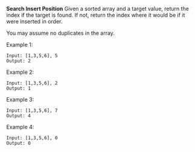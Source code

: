 **Search Insert Position**
Given a sorted array and a target value, return the index if the target is found. If not, return the index where it would be if it were inserted in order.

You may assume no duplicates in the array.

Example 1:

    Input: [1,3,5,6], 5
    Output: 2

Example 2:

    Input: [1,3,5,6], 2
    Output: 1

Example 3:

    Input: [1,3,5,6], 7
    Output: 4

Example 4:

    Input: [1,3,5,6], 0
    Output: 0